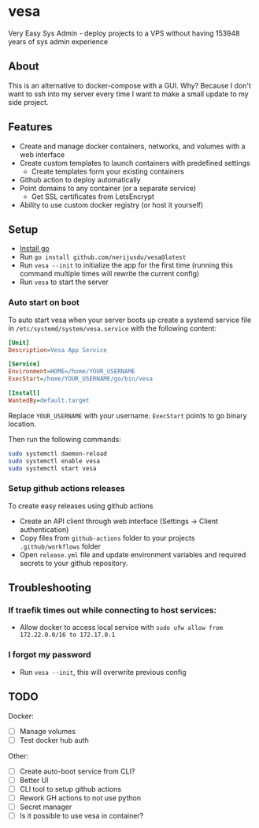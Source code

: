 # vesa
Very Easy Sys Admin - deploy projects to a VPS without having 153948 years of sys admin experience

## About
This is an alternative to docker-compose with a GUI. Why? Because I don't want to ssh into my server every time I want to make a small update to my side project.

## Features
- Create and manage docker containers, networks, and volumes with a web interface
- Create custom templates to launch containers with predefined settings
  - Create templates form your existing containers
- Github action to deploy automatically
- Point domains to any container (or a separate service)
    - Get SSL certificates from LetsEncrypt
- Ability to use custom docker registry (or host it yourself)

## Setup

- [Install go](https://go.dev/doc/install)
- Run `go install github.com/nerijusdu/vesa@latest`
- Run `vesa --init` to initialize the app for the first time (running this command multiple times will rewrite the current config)
- Run `vesa` to start the server

### Auto start on boot
To auto start vesa when your server boots up create a systemd service file in `/etc/systemd/system/vesa.service` with the following content:
```ini
[Unit]
Description=Vesa App Service

[Service]
Environment=HOME=/home/YOUR_USERNAME
ExecStart=/home/YOUR_USERNAME/go/bin/vesa

[Install]
WantedBy=default.target
```

Replace `YOUR_USERNAME` with your username. `ExecStart` points to go binary location.

Then run the following commands:
```bash
sudo systemctl daemon-reload
sudo systemctl enable vesa
sudo systemctl start vesa
```

### Setup github actions releases
To create easy releases using github actions
- Create an API client through web interface (Settings -> Client authentication)
- Copy files from `github-actions` folder to your projects `.github/workflows` folder
- Open `release.yml` file and update environment variables and required secrets to your github repository.

## Troubleshooting

### If traefik times out while connecting to host services:
- Allow docker to access local service with `sudo ufw allow from 172.22.0.0/16 to 172.17.0.1`

### I forgot my password
- Run `vesa --init`, this will overwrite previous config


## TODO

Docker:
  - [ ] Manage volumes
  - [ ] Test docker hub auth

Other:
- [ ] Create auto-boot service from CLI?
- [ ] Better UI
- [ ] CLI tool to setup github actions
- [ ] Rework GH actions to not use python
- [ ] Secret manager
- [ ] Is it possible to use vesa in container?
